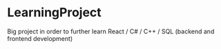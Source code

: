# LearningProject
Big project in order to further learn React / C# / C++ / SQL (backend and frontend development)
